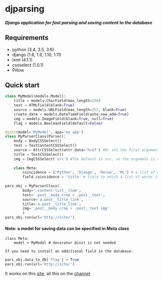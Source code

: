 djparsing 
===========
##### Django application for fast parsing and saving content to the database
Requirements
-----------
* python (3.4, 3.5, 3.6)
* django (1.8, 1.9, 1.10, 1.11)
* lxml (4.1.1)
* cssselect (1.0.1)
* Pillow         

Quick start
-----------
```python
class MyModel(models.Model):
    title = models.CharField(max_length=256)
    text = HTMLField(blank=True)
    source = models.URLField(max_length=255, blank=True)
    create_date = models.DateTimeField(auto_now_add=True)
    img = models.ImageField(blank=True, null=True)
    flag = models.BooleanField(default=False)
```
```python
@init(model='MyModel', app='my_app')
class MyParserClass(Parser):
    body = BodyCSSSelect()
    text = TextContentCSSSelect()
    source = AttrCSSSelect(attr_data='href') #Or set the first argument AttrCSSSelect('href')
    title = TextCSSSelect()
    img = ImgCSSSelect('src') #The default is src, so the argument is optional. can ImgCSSSelect()
    
    class Meta:
        coincidence = ['Python', 'Django', 'Питон', 'ML'] # a list of words for the condition that the data fit
        field_coincidence = 'title' # field to which a list of words is used
    
pars_obj = MyParserClass(
        body='.content-list__item',
        text='.post__body_crop > .post__text',
        source='a.post__title_link',
        title='a.post__title_link',
        img='.post__body_crop > .post__text img'
        )
pars_obj.run(url='http://site/')
```
#### Note: a model for saving data can be specified in Meta class
```cython
class Meta:
    model = MyModel # decorator @init is not needed
```
    If you need to install an additional field in the database:
```python
pars_obj.data_to_db['flag'] = True
pars_obj.run(url='http://site/')
```

It works on this [site](http://pythoff.com/), all this on the [channel](https://telegram.me/python_all)
